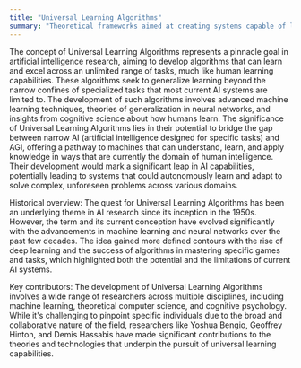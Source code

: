 ```yaml
---
title: "Universal Learning Algorithms"
summary: "Theoretical frameworks aimed at creating systems capable of learning any task to human-level competency, leveraging principles that could allow for generalization across diverse domains."
---
```

The concept of Universal Learning Algorithms represents a pinnacle goal in artificial intelligence research, aiming to develop algorithms that can learn and excel across an unlimited range of tasks, much like human learning capabilities. These algorithms seek to generalize learning beyond the narrow confines of specialized tasks that most current AI systems are limited to. The development of such algorithms involves advanced machine learning techniques, theories of generalization in neural networks, and insights from cognitive science about how humans learn. The significance of Universal Learning Algorithms lies in their potential to bridge the gap between narrow AI (artificial intelligence designed for specific tasks) and AGI, offering a pathway to machines that can understand, learn, and apply knowledge in ways that are currently the domain of human intelligence. Their development would mark a significant leap in AI capabilities, potentially leading to systems that could autonomously learn and adapt to solve complex, unforeseen problems across various domains.

Historical overview: The quest for Universal Learning Algorithms has been an underlying theme in AI research since its inception in the 1950s. However, the term and its current conception have evolved significantly with the advancements in machine learning and neural networks over the past few decades. The idea gained more defined contours with the rise of deep learning and the success of algorithms in mastering specific games and tasks, which highlighted both the potential and the limitations of current AI systems.

Key contributors: The development of Universal Learning Algorithms involves a wide range of researchers across multiple disciplines, including machine learning, theoretical computer science, and cognitive psychology. While it's challenging to pinpoint specific individuals due to the broad and collaborative nature of the field, researchers like Yoshua Bengio, Geoffrey Hinton, and Demis Hassabis have made significant contributions to the theories and technologies that underpin the pursuit of universal learning capabilities.

